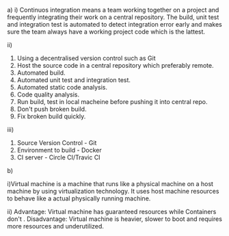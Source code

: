 a) i) Continuos integration means a team working together on a project and frequently integrating their work on a central repository. The build, unit test and integration test is automated to detect integration error early and makes sure the team always have a working project code which is the lattest.

ii) 
<list>
1. Using a decentralised version control such as Git
2. Host the source code in a central repository which preferably remote.
3. Automated build.
4. Automated unit test and integration test.
5. Automated static code analysis.
6. Code quality analysis.
7. Run build, test in local macheine before pushing it into central repo.
8. Don't push broken build.
9. Fix broken build quickly.
</list>

iii) 
<list>
1. Source Version Control - Git
2. Environment to build - Docker
3. CI server - Circle CI/Travic CI
</list>

b) 

i)Virtual machine is a machine that runs like a physical machine on a host machine by using virtualization technology. It uses host machine resources to behave like a actual physically running machine.

ii) Advantage: Virtual machine has guaranteed resources while Containers don't .
Disadvantage: Virtual machine is heavier, slower to boot and requires more resources and underutilized.